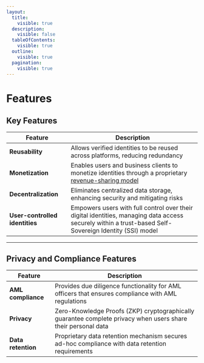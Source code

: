 ```yaml
---
layout:
  title:
    visible: true
  description:
    visible: false
  tableOfContents:
    visible: true
  outline:
    visible: true
  pagination:
    visible: true
---
```


# Features

## Key Features

| Feature                 | Description                                                                                                 |
|-------------------------|-------------------------------------------------------------------------------------------------------------|
| **Reusability**          | Allows verified identities to be reused across platforms, reducing redundancy                               |
| **Monetization**         | Enables users and business clients to monetize identities through a proprietary [revenue-sharing model](revenue-sharing-model.md)        |
| **Decentralization**     | Eliminates centralized data storage, enhancing security and mitigating risks                                |
| **User-controlled identities** | Empowers users with full control over their digital identities, managing data access securely within a trust-based Self-Sovereign Identity (SSI) model |

---

## Privacy and Compliance Features

| Feature                 | Description                                                                                                 |
|-------------------------|-------------------------------------------------------------------------------------------------------------|
| **AML compliance**       | Provides due diligence functionality for AML officers that ensures compliance with AML regulations           |
| **Privacy**              | Zero-Knowledge Proofs (ZKP) cryptographically guarantee complete privacy when users share their personal data |
| **Data retention**       | Proprietary data retention mechanism secures ad-hoc compliance with data retention requirements              | 
